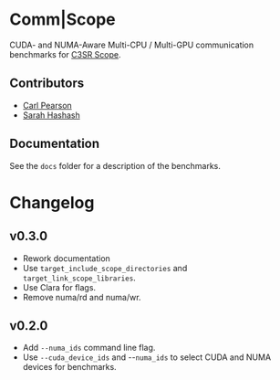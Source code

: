 # Comm|Scope

CUDA- and NUMA-Aware Multi-CPU / Multi-GPU communication benchmarks for [C3SR Scope](https://github.com/c3sr/scope).

## Contributors

* [Carl Pearson](mailto:pearson@illinois.edu)
* [Sarah Hashash](mailto:hashash2@illinois.edu)

## Documentation

See the `docs` folder for a description of the benchmarks.

# Changelog

## v0.3.0

* Rework documentation
* Use `target_include_scope_directories` and `target_link_scope_libraries`.
* Use Clara for flags.
* Remove numa/rd and numa/wr.

## v0.2.0

* Add `--numa_ids` command line flag.
* Use `--cuda_device_ids` and --`numa_ids` to select CUDA and NUMA devices for benchmarks.

